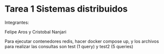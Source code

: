 # Tarea 1 Sistemas distribuidos



Integrantes:

Felipe Aros y Cristobal Nanjari

Para ejecutar contenedores redis, hacer docker compose up, y los archivos para realizar las consultas son test (1 query) y test2 (5 queries)
